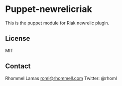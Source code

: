 Puppet-newrelicriak
======================================

This is the puppet module for Riak newrelic plugin.

License
-------
MIT

Contact
-------
Rhommel Lamas roml@rhommell.com
Twitter: @rhoml
